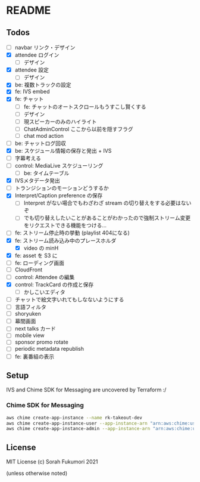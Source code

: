 # README


## Todos

- [ ] navbar リンク・デザイン
- [x] attendee ログイン
  - [ ] デザイン
- [x] attendee 設定
  - [ ] デザイン
- [x] be: 複数トラックの設定
- [x] fe: IVS embed
- [x] fe: チャット
  - [ ] fe: チャットのオートスクロールもうすこし賢くする
  - [ ] デザイン
  - [ ] 現スピーカーのみのハイライト
  - [ ] ChatAdminControl ここから以前を隠すフラグ
  - [ ] chat mod action
- [ ] be: チャットログ回収
- [x] be: スケジュール情報の保存と発出 + IVS
- [ ] 字幕考える
- [ ] control: MediaLive スケジューリング
  - [ ] be: タイムテーブル
- [x] IVSメタデータ発出
- [ ] トランジションのモーションどうするか
- [x] Interpret/Caption preference の保存
  - [ ] Interpret がない場合でもわざわざ stream の切り替えをする必要はないぞ
  - [ ] でも切り替えしたいことがあることがわかったので強制ストリーム変更をリクエストできる機能をつける…
- [ ] fe: ストリーム停止時の挙動 (playlist 404になる)
- [x] fe: ストリーム読み込み中のプレースホルダ
  - [x] video の minH
- [x] fe: asset を S3 に
- [ ] fe: ローディング画面
- [ ] CloudFront
- [ ] control: Attendee の編集
- [x] control: TrackCard の作成と保存
  - [ ] かしこいエディタ
- [ ] チャットで絵文字いれてもしなないようにする
- [ ] 言語フィルタ
- [ ] shoryuken
- [ ] 幕間画面
- [ ] next talks カード
- [ ] mobile view
- [ ] sponsor promo rotate
- [ ] periodic metadata republish 
- [ ] fe: 裏番組の表示

## Setup

IVS and Chime SDK for Messaging are uncovered by Terraform :/

### Chime SDK for Messaging

```sh
aws chime create-app-instance --name rk-takeout-dev
aws chime create-app-instance-user --app-instance-arn "arn:aws:chime:us-east-1:005216166247:app-instance/0e09042d-8e87-4b2f-a25b-d71a0e604443" --app-instance-user-id app --name app
aws chime create-app-instance-admin --app-instance-arn "arn:aws:chime:us-east-1:005216166247:app-instance/0e09042d-8e87-4b2f-a25b-d71a0e604443" --app-instance-admin-arn arn:aws:chime:us-east-1:005216166247:app-instance/0e09042d-8e87-4b2f-a25b-d71a0e604443/user/app
```

## License

MIT License (c) Sorah Fukumori 2021

(unless otherwise noted)
